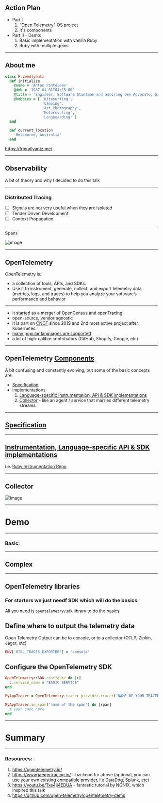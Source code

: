 ## Action Plan

- Part I
	1. "Open Telemetry" OS project
	2. It's components
- Part II - Demo:
	1. Basic implementation with vanilla Ruby
	2. Ruby with multiple gems

---

## About me
```ruby
class Friendlyantz
  def initialize
    @name = 'Anton Panteleev'
    @dob = '1987-04-01T04:15:00'
    @title = 'Engineer, Software Stuntman and aspiring Dev Advocate, Saul Goodman of Tech'
    @hobbies = [ 'Kitesurfing', 
                 'Camping',
                 'Art Photography',
                 'Motorcycling',
                 'Longboarding' ]
  end

  def current_location
    'Melbourne, Australia'
  end
  ```
https://friendlyantz.me/

---

## Observability

A bit of theory and why I decided to do this talk


---

### Distributed Tracing
- [ ] Signals are not very useful when they are isolated
- [ ] Tender Driven Development
- [ ] Context Propagation

---

Spans

![image](https://github.com/friendlyantz/open-telemetry-sandbox/assets/70934030/6434babf-bd37-4f35-8a1b-45e6b74090c5)

---

## OpenTelemetry 

OpenTelemetry is:
 - a collection of tools, APIs, and SDKs. 
 - Use it to instrument, generate, collect, and export telemetry data (metrics, logs, and traces) to help you analyze your software’s performance and behavior


---

 - It started as a merger of OpenCensus and openTracing 
 - open-source, vendor agnostic
 - It is part on [CNCF](https://www.cncf.io/projects/opentelemetry/) since 2019 and 2nd most active project after Kubernetes.
 - [many popular languages are supported](https://opentelemetry.io/docs/instrumentation/#status-and-releases)
 - a lot of high-calibre contributors (GitHub, Shopify, Google, etc)

---

## OpenTelemetry [Components](https://opentelemetry.io/docs/concepts/components/) 
A bit confusing and constantly evolving, but some of the basic concepts are:
- [Specification](https://opentelemetry.io/docs/concepts/components/#specification) 
- Implementations
	1. [Language-specific Instrumentation, API & SDK implementations](https://opentelemetry.io/docs/concepts/components/#language-specific-api--sdk-implementations)
	2. [Collector](https://opentelemetry.io/docs/concepts/components/#collector) - like an agent / service that marries different telemetry streams

---

##  [Specification](https://opentelemetry.io/docs/concepts/components/#specification) 

---

## [Instrumentation, Language-specific API & SDK implementations](https://opentelemetry.io/docs/concepts/components/#language-specific-api--sdk-implementations)

i.e. [Ruby Instrumentation Repo](https://github.com/open-telemetry/opentelemetry-ruby-contrib/tree/main/instrumentation)

---

## Collector
![image](https://github.com/friendlyantz/open-telemetry-sandbox/assets/70934030/a0397a17-041a-4a1d-acb1-f98f35c18d49)

---

# Demo

---

### Basic:

---

## Complex  


---


## OpenTelemetry libraries
### For starters we just needf SDK which will do the basics
All you need is `opentelemetry/sdk` library to do the basics

## Define where to output the telemetry data
Open Telemetry Output can be to console, or to a collector (OTLP, Zipkin, Jager, etc)

```ruby
ENV['OTEL_TRACES_EXPORTER'] = 'console'
```

## Configure the OpenTelemetry SDK

```ruby
OpenTelemetry::SDK.configure do |c|
  c.service_name = "BASIC SERVICE"
end

MyAppTracer = OpenTelemetry.tracer_provider.tracer('NAME_OF_YOUR_TRACER')

MyAppTracer.in_span("name of the span") do |span|
  # your code here
end
```



---

# Summary

---

### Resources:
1. https://opentelemetry.io/
2. https://www.jaegertracing.io/ - backend for above (optional, you can use your own existing compatible provider, i.e DataDog, Splunk, etc)
3. https://youtu.be/Txe4ji4EDUA - fantastic tutorial by NGNIX, which inspired this talk
4. https://github.com/open-telemetry/opentelemetry-demo
